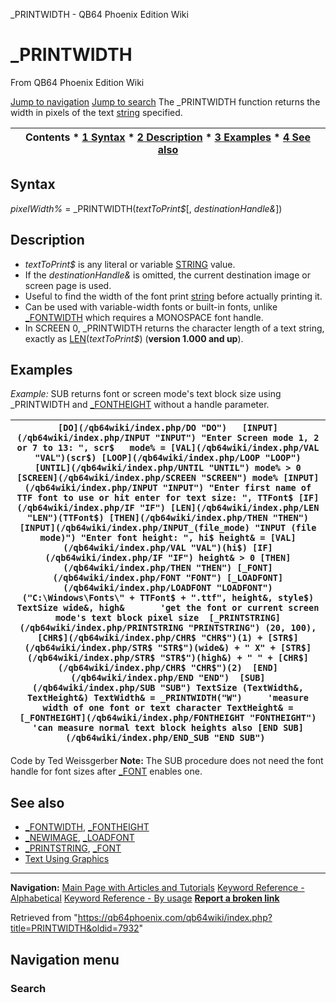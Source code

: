


\_PRINTWIDTH - QB64 Phoenix Edition Wiki








# \_PRINTWIDTH



From QB64 Phoenix Edition Wiki



[Jump to navigation](#mw-head)
[Jump to search](#searchInput)
The \_PRINTWIDTH function returns the width in pixels of the text [string](/qb64wiki/index.php/STRING "STRING") specified.


  






| Contents * [1 Syntax](#Syntax) * [2 Description](#Description) * [3 Examples](#Examples) * [4 See also](#See_also) |
| --- |


## Syntax


*pixelWidth%* = \_PRINTWIDTH(*textToPrint$*[, *destinationHandle&*])
  




## Description


* *textToPrint$* is any literal or variable [STRING](/qb64wiki/index.php/STRING "STRING") value.
* If the *destinationHandle&* is omitted, the current destination image or screen page is used.
* Useful to find the width of the font print [string](/qb64wiki/index.php/STRING "STRING") before actually printing it.
* Can be used with variable-width fonts or built-in fonts, unlike [\_FONTWIDTH](/qb64wiki/index.php/FONTWIDTH "FONTWIDTH") which requires a MONOSPACE font handle.
* In SCREEN 0, \_PRINTWIDTH returns the character length of a text string, exactly as [LEN](/qb64wiki/index.php/LEN "LEN")(*textToPrint$*) (**version 1.000 and up**).


  




## Examples


*Example:* SUB returns font or screen mode's text block size using \_PRINTWIDTH and [\_FONTHEIGHT](/qb64wiki/index.php/FONTHEIGHT "FONTHEIGHT") without a handle parameter.





| ``` [DO](/qb64wiki/index.php/DO "DO")   [INPUT](/qb64wiki/index.php/INPUT "INPUT") "Enter Screen mode 1, 2 or 7 to 13: ", scr$   mode% = [VAL](/qb64wiki/index.php/VAL "VAL")(scr$) [LOOP](/qb64wiki/index.php/LOOP "LOOP") [UNTIL](/qb64wiki/index.php/UNTIL "UNTIL") mode% > 0 [SCREEN](/qb64wiki/index.php/SCREEN "SCREEN") mode% [INPUT](/qb64wiki/index.php/INPUT "INPUT") "Enter first name of TTF font to use or hit enter for text size: ", TTFont$ [IF](/qb64wiki/index.php/IF "IF") [LEN](/qb64wiki/index.php/LEN "LEN")(TTFont$) [THEN](/qb64wiki/index.php/THEN "THEN") [INPUT](/qb64wiki/index.php/INPUT_(file_mode) "INPUT (file mode)") "Enter font height: ", hi$ height& = [VAL](/qb64wiki/index.php/VAL "VAL")(hi$) [IF](/qb64wiki/index.php/IF "IF") height& > 0 [THEN](/qb64wiki/index.php/THEN "THEN") [_FONT](/qb64wiki/index.php/FONT "FONT") [_LOADFONT](/qb64wiki/index.php/LOADFONT "LOADFONT")("C:\Windows\Fonts\" + TTFont$ + ".ttf", height&, style$)  TextSize wide&, high&       'get the font or current screen mode's text block pixel size  [_PRINTSTRING](/qb64wiki/index.php/PRINTSTRING "PRINTSTRING") (20, 100), [CHR$](/qb64wiki/index.php/CHR$ "CHR$")(1) + [STR$](/qb64wiki/index.php/STR$ "STR$")(wide&) + " X" + [STR$](/qb64wiki/index.php/STR$ "STR$")(high&) + " " + [CHR$](/qb64wiki/index.php/CHR$ "CHR$")(2)  [END](/qb64wiki/index.php/END "END")  [SUB](/qb64wiki/index.php/SUB "SUB") TextSize (TextWidth&, TextHeight&) TextWidth& = _PRINTWIDTH("W")     'measure width of one font or text character TextHeight& = [_FONTHEIGHT](/qb64wiki/index.php/FONTHEIGHT "FONTHEIGHT")         'can measure normal text block heights also [END SUB](/qb64wiki/index.php/END_SUB "END SUB")  ``` |
| --- |


Code by Ted Weissgerber
**Note:** The SUB procedure does not need the font handle for font sizes after [\_FONT](/qb64wiki/index.php/FONT "FONT") enables one.
  




## See also


* [\_FONTWIDTH](/qb64wiki/index.php/FONTWIDTH "FONTWIDTH"), [\_FONTHEIGHT](/qb64wiki/index.php/FONTHEIGHT "FONTHEIGHT")
* [\_NEWIMAGE](/qb64wiki/index.php/NEWIMAGE "NEWIMAGE"), [\_LOADFONT](/qb64wiki/index.php/LOADFONT "LOADFONT")
* [\_PRINTSTRING](/qb64wiki/index.php/PRINTSTRING "PRINTSTRING"), [\_FONT](/qb64wiki/index.php/FONT "FONT")
* [Text Using Graphics](/qb64wiki/index.php/Text_Using_Graphics "Text Using Graphics")


  






---


**Navigation:**
[Main Page with Articles and Tutorials](/qb64wiki/index.php/Main_Page "Main Page")
[Keyword Reference - Alphabetical](/qb64wiki/index.php/Keyword_Reference_-_Alphabetical "Keyword Reference - Alphabetical")
[Keyword Reference - By usage](/qb64wiki/index.php/Keyword_Reference_-_By_usage "Keyword Reference - By usage")
**[Report a broken link](https://qb64phoenix.com/forum/showthread.php?tid=2800)**  





Retrieved from "<https://qb64phoenix.com/qb64wiki/index.php?title=PRINTWIDTH&oldid=7932>"




## Navigation menu








### Search





















